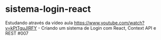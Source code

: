 # sistema-login-react
Estudando através da vídeo aula https://www.youtube.com/watch?v=kPtTguJlRFY - Criando um sistema de Login com React, Context API e REST #007
